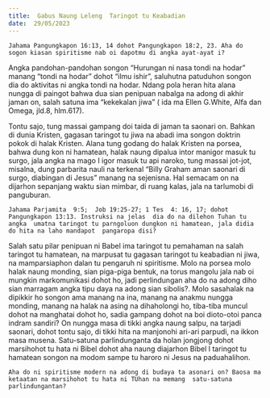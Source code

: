 ```yaml
---
title:  Gabus Naung Leleng  Taringot tu Keabadian
date:  29/05/2023
---
```


`Jahama Pangungkapon 16:13, 14 dohot Pangungkapon 18:2, 23. Aha do sogon kiasan spiritisme nab oi dapotmu di angka ayat-ayat i?`

Angka  pandohan-pandohan songon “Hurungan ni nasa tondi na hodar” manang “tondi na hodar” dohot “ilmu ishir”, saluhutna patuduhon songon dia do aktivitas ni angka  tondi na hodar. Ndang  pola heran hita alana nungga di paingot bahwa dua sian penipuan nabalga na adong di akhir jaman on, salah satuna ima “kekekalan jiwa” ( ida ma  Ellen G.White, Alfa dan Omega, jld.8, hlm.617).

Tontu sajo, tung  massai  gampang  doi taida di jaman ta saonari on. Bahkan di dunia Kristen, gagasan taringot tu jiwa na abadi ima songon  doktrin pokok di halak  Kristen. Alana tung godang do halak  Kristen na porsea, bahwa dung kon ni hamatean, halak naung dipalua  intor manigor masuk tu surgo, jala angka na mago I igor masuk tu api naroko, tung massai jot-jot, misalna, dung  parbarita nauli na terkenal “Billy Graham aman saonari di surgo, diabingan di Jesus” manang  na sejenisna. Hal semacam on na dijarhon  sepanjang  waktu  sian  mimbar, di ruang  kalas, jala na tarlumobi di panguburan.

`Jahama Parjamita  9:5;  Job 19:25-27; 1 Tes  4: 16, 17; dohot Pangungkapon 13:13. Instruksi na jelas  dia do na dilehon Tuhan tu angka  umatna taringot tu parngoluon dungkon ni hamatean, jala didia do hita na laho mandapot  pangaropa disi?`

Salah satu pilar penipuan ni Babel ima taringot tu pemahaman  na salah taringot tu hamatean, na marpusat tu gagasan taringot tu keabadian ni jiwa, na mamparsiaphon dalan tu pengaruh ni spiritisme. Molo na porsea molo halak naung monding, sian piga-piga bentuk, na torus mangolu jala nab oi  mungkin  markomunikasi dohot ho, jadi perlindungan  aha do na adong diho sian marragam angka  tipu daya na adong  sian sibolis?. Molo sasahalak na dipikkir ho  songon ama manang  na ina, manang  na anakmu  nungga  monding, manang  na halak na asing  na dihaholongi  ho, tiba-tiba  muncul dohot na manghatai dohot ho, sadia gampang dohot na boi dioto-otoi panca indram sandiri? On nungga  masa di tikki angka  naung  salpu, na tarjadi saonari, dohot tontu sajo, di tikki hita na manjonohi ari-ari parpudi, na ikkon masa musena. Satu-satuna parlindunganta da holan jongjong  dohot  marsihohot tu hata ni Bibel dohot aha naung diajarhon Bibel I taringot tu hamatean songon na modom sampe tu haroro ni Jesus na paduahalihon.

`Aha do ni spiritisme modern na adong di budaya ta asonari on? Baosa ma ketaatan na marsihohot tu hata ni TUhan na memang  satu-satuna  parlindungantan?`